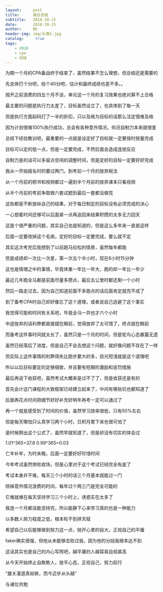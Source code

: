 ```yaml
---
layout:     post
title:      每日总结
subtitle:   2018-10-15
date:       2018-10-15
author:     NS
header-img: img/头像1.jpg
catalog: 	 true
tags:
    - 2018 
    - cpa
    - 日结
--- 
```

为期一个月的CPA备战终于结束了，虽然结果不怎么理想，但总结还是需要的

先总体打个分吧，给个40分吧，估计和最终成绩也差不多。。

抛开之前浪费的四五个月不谈，单论这一个月的复习效果也绝对算不上合格

最主要的问题是执行力太差了，目标虽然设立了，也具体到了每一天

但是执行方面起码打了一半的折扣，只以及格为目标的话那么注定很难及格

因为计划很难100%执行成功，总会有各种意外情况，何况自制力本来就很差

总结下经验教训吧，最重要的一点就是设定好了目标就一定要按时按量完成

目标可以定的低一点，但是一定要完成，不然后面会造成连锁反应

自制力差的话可以多留点空闲的调整时间，但是定好的目标一定要好好完成

我从一开始报名时的要过两门，到考前一个月的放弃税法

从一个月前的把书和视频都过一遍到半个月前的放弃课本只看视频

从半个月前的考前争取做六套试题到最后一套都没做完

这些都是不断放纵自己的结果，对于每日制定的目标没有必须完成的决心

一心想着时间还够可以后面紧一点再追回来结果积攒的太多无力回天

这是个很严重的问题，其实自己也是知道的，但是这么多年来一直是这样

后面一定要改掉这个毛病，定好的目标一定要完成，要么就不定

其实这次考完后我想到了以前跑马拉松的情景，虽然每年都跑

但是成绩却一次比一次差，第一次五个半小时，现在6小时15分钟

这也是情理之中的事情，毕竟体重一年比一年大，跑的却一年比一年少

最近几年跑全马都是前面尽量多攒点，最后五公里时都还剩一个小时

然后一路走过去，因为自己知道前面不多跑点的话后面肯定就完不成了

到了备考CPA时自己却好像忘了这个道理，或者说自己逃避了这个事实

我觉得可能和时间有关系吧，毕竟全马一共也才六个小时

中途放弃的话利弊都直接摆在眼前，觉得放弃了太可惜了，终点就在眼前

而备考这件事时间就太长了，虽然只是一个月的时间，但是鸵鸟心态暴露无遗

虽然已经落后了进度，但是自己不会去想这个问题，就好像问题不存在了一样

但实际上这件事情的利弊得失比跑步要大的多，目光短浅就是这个道理吧

所以以后目标要定的足够细致，并且要有短期的激励和惩罚措施

最后再说下收获吧，虽然考试大概率是过不了了，但是收获还是有的

首先会计这门课程的大致框架已经建立起来了，中间有哪些坑也都知道了

后面再花点时间把细节好好补充好明年再考一定可以通过了

再一个就是感受到了时间的价值，虽然学习效率很低，只有50%左右

但是每天哪怕只认真学习两个小时，日积月累下来也很可怕了

是时候祭出这个公式了，虽然早就知道了，但是却没有切实的体会过

1.01^365=37.8     0.99^365=0.03

亡羊补牢，为时未晚，后面一定要好好珍惜时间

今年考试虽然惨败收场，但是心里对于这个考试已经完全有底了

考试本身并不难，每天三个小时的话三个月基本就能过一门

除掉意外情况浪费的时间，每年过个两三门是完全可能的

它难就难在每天坚持学习三个小时上，诱惑实在太多了

我连一个月都没能坚持完，所以能静下心来学习真的也是一种能力

以多数人努力程度之低，根本轮不到拼天赋

希望自己以后能够做到努力这一点，抛开心里的自大，正视自己的平庸

faker确实很强，但他从未能够击败过我，因为他的分段我根本达不到

这话其实也是自己的内心写照吧，越平庸的人越容易自视甚高

从今天开始停止自欺欺人，放平心态，正视自己，努力前行

“雄关漫道真如铁，而今迈步从头越”   

与诸位共勉
